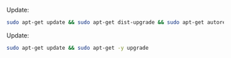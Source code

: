 Update:
```sh
sudo apt-get update && sudo apt-get dist-upgrade && sudo apt-get autoremove
```

Update:
```sh
sudo apt-get update && sudo apt-get -y upgrade
```